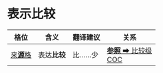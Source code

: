 # 表示比较

|格位|含义|翻译建议|关系|
|-|-|-|-|
|[来**源**格](https://assets-hk.wikipali.org/pali-handbook/zh-Hans/declension/abl.html)|表达**比较**|比……少|[**参照** ➡ 比较级<br>COC](https://assets-hk.wikipali.org/pali-handbook/zh-Hans/basic-relation/abl/abl-coc.html)|
